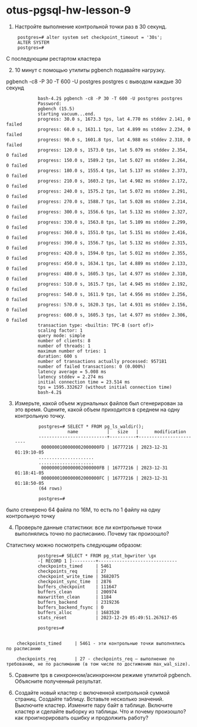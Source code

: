 # otus-pgsql-hw-lesson-9

1. Настройте выполнение контрольной точки раз в 30 секунд.

        postgres=# alter system set checkpoint_timeout = '30s';
        ALTER SYSTEM
        postgres=#

С последующим рестартом кластера


2. 10 минут c помощью утилиты pgbench подавайте нагрузку.
 
 pgbench -c8 -P 30 -T 600 -U postgres postgres с выводом каждые 30 секунд

                bash-4.2$ pgbench -c8 -P 30 -T 600 -U postgres postgres
                Password:
                pgbench (15.5)
                starting vacuum...end.
                progress: 30.0 s, 1673.3 tps, lat 4.770 ms stddev 2.141, 0 failed
                progress: 60.0 s, 1631.1 tps, lat 4.899 ms stddev 2.234, 0 failed
                progress: 90.0 s, 1601.8 tps, lat 4.988 ms stddev 2.318, 0 failed
                progress: 120.0 s, 1573.0 tps, lat 5.079 ms stddev 2.354, 0 failed
                progress: 150.0 s, 1589.2 tps, lat 5.027 ms stddev 2.264, 0 failed
                progress: 180.0 s, 1555.4 tps, lat 5.137 ms stddev 2.373, 0 failed
                progress: 210.0 s, 1603.2 tps, lat 4.982 ms stddev 2.172, 0 failed
                progress: 240.0 s, 1575.2 tps, lat 5.072 ms stddev 2.291, 0 failed
                progress: 270.0 s, 1588.7 tps, lat 5.028 ms stddev 2.214, 0 failed
                progress: 300.0 s, 1556.6 tps, lat 5.132 ms stddev 2.327, 0 failed
                progress: 330.0 s, 1563.8 tps, lat 5.109 ms stddev 2.299, 0 failed
                progress: 360.0 s, 1551.0 tps, lat 5.151 ms stddev 2.416, 0 failed
                progress: 390.0 s, 1556.7 tps, lat 5.132 ms stddev 2.315, 0 failed
                progress: 420.0 s, 1594.0 tps, lat 5.012 ms stddev 2.355, 0 failed
                progress: 450.0 s, 1634.1 tps, lat 4.889 ms stddev 2.133, 0 failed
                progress: 480.0 s, 1605.3 tps, lat 4.977 ms stddev 2.310, 0 failed
                progress: 510.0 s, 1615.7 tps, lat 4.945 ms stddev 2.192, 0 failed
                progress: 540.0 s, 1611.9 tps, lat 4.956 ms stddev 2.256, 0 failed
                progress: 570.0 s, 1620.3 tps, lat 4.931 ms stddev 2.156, 0 failed
                progress: 600.0 s, 1605.3 tps, lat 4.977 ms stddev 2.306, 0 failed
                transaction type: <builtin: TPC-B (sort of)>
                scaling factor: 1
                query mode: simple
                number of clients: 8
                number of threads: 1
                maximum number of tries: 1
                duration: 600 s
                number of transactions actually processed: 957181
                number of failed transactions: 0 (0.000%)
                latency average = 5.008 ms
                latency stddev = 2.274 ms
                initial connection time = 23.514 ms
                tps = 1595.332627 (without initial connection time)
                bash-4.2$




3. Измерьте, какой объем журнальных файлов был сгенерирован за это время. Оцените, какой объем приходится в среднем на одну контрольную точку.


                postgres=# SELECT * FROM pg_ls_waldir();
                           name           |   size   |      modification
                --------------------------+----------+------------------------
                 0000000100000002000000FD | 16777216 | 2023-12-31 01:19:10-05
                .....................
                .....................
                 0000000100000002000000FB | 16777216 | 2023-12-31 01:18:41-05
                 0000000100000002000000FC | 16777216 | 2023-12-31 01:18:50-05
                (64 rows)
                
                postgres=# 

было сгенерено 64 файла по 16М, то есть по 1 файлу на одну контрольную точку


4. Проверьте данные статистики: все ли контрольные точки выполнялись точно по расписанию. Почему так произошло?

Статистику можно посмотреть следующим образом:

                postgres=# SELECT * FROM pg_stat_bgwriter \gx
                -[ RECORD 1 ]---------+------------------------------
                checkpoints_timed     | 5461
                checkpoints_req       | 27
                checkpoint_write_time | 3682075
                checkpoint_sync_time  | 2876
                buffers_checkpoint    | 111647
                buffers_clean         | 200974
                maxwritten_clean      | 1184
                buffers_backend       | 2319236
                buffers_backend_fsync | 0
                buffers_alloc         | 1683520
                stats_reset           | 2023-12-29 05:49:51.267617-05
                
                postgres=#


        checkpoints_timed     | 5461 - эти контрольные точки выполнялись по расписанию
        
        checkpoints_req       | 27 - checkpoints_req — выполнение по требованию, не по распиманию (в том числе по достижению max_wal_size).


5. Сравните tps в синхронном/асинхронном режиме утилитой pgbench. Объясните полученный результат.

6. Создайте новый кластер с включенной контрольной суммой страниц. Создайте таблицу. Вставьте несколько значений. Выключите кластер. Измените пару байт в таблице. Включите кластер и сделайте выборку из таблицы. Что и почему произошло? как проигнорировать ошибку и продолжить работу?
